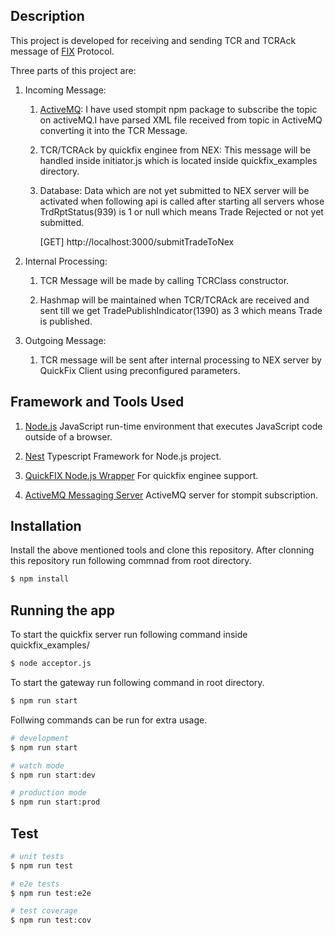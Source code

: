 ## Description

This project is developed for receiving and sending TCR and TCRAck message of [FIX](https://www.onixs.biz) Protocol.

Three parts of this project are:
1. Incoming Message:
    
    1. [ActiveMQ](http://activemq.apache.org):  I have used stompit npm package to subscribe the topic on activeMQ.I have parsed XML file received from topic in ActiveMQ converting it into the TCR Message.
    
    2. TCR/TCRAck by quickfix enginee from NEX: This message will be handled inside initiator.js which is located inside 
    quickfix_examples directory.

    3. Database: Data which are not yet submitted to NEX server will be activated when following api is called after starting all servers whose TrdRptStatus(939) is 1 or null which means Trade Rejected or not yet submitted.
    
        [GET] http://localhost:3000/submitTradeToNex

2. Internal Processing:
    
    1. TCR Message will be made by calling TCRClass constructor.
    
    2. Hashmap will be maintained when TCR/TCRAck are received and sent till we get TradePublishIndicator(1390) as 3 which means Trade is published.
    
3. Outgoing Message:

    1. TCR message will be sent after internal processing to NEX server by QuickFix Client using preconfigured parameters. 



## Framework and Tools Used

1. [Node.js](https://nodejs.org/en/) JavaScript run-time environment that executes JavaScript code outside of a browser.

2. [Nest](https://github.com/nestjs/nest) Typescript Framework for Node.js project.

3. [QuickFIX Node.js Wrapper](https://github.com/Trumid/node-quickfix) For quickfix enginee support.

4. [ActiveMQ Messaging Server](http://activemq.apache.org/) ActiveMQ server for stompit subscription.


## Installation

Install the above mentioned tools and clone this repository.
After clonning this repository run following commnad from root directory.

```bash
$ npm install
```



## Running the app

To start the quickfix server run following command inside quickfix_examples/

```bash
$ node acceptor.js
```

To start the gateway run following command in root directory.
```bash
$ npm run start
```

Follwing commands can be run for extra usage.

```bash
# development
$ npm run start

# watch mode
$ npm run start:dev

# production mode
$ npm run start:prod
```

## Test

```bash
# unit tests
$ npm run test

# e2e tests
$ npm run test:e2e

# test coverage
$ npm run test:cov
```
